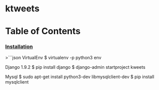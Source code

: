 # ktweets




# Table of Contents  
### [Installation](#Installation)  

<a name="Installation"/>
>```json
VirtualEnv
    $ virtualenv -p python3 env

Django 1.9.2
    $ pip install django
    $ django-admin startproject kweets

Mysql
    $ sudo apt-get install python3-dev libmysqlclient-dev
    $ pip install mysqlclient
> ```
